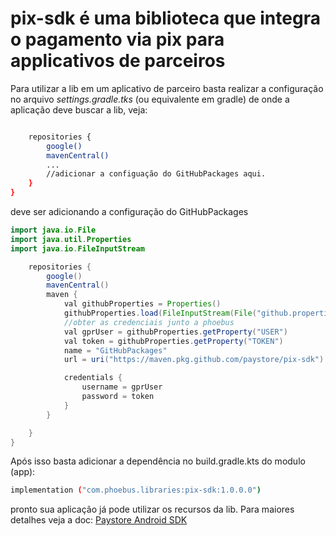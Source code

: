 # pix-sdk é uma biblioteca que integra o pagamento via pix para applicativos de parceiros

Para utilizar a lib em um aplicativo de parceiro basta realizar a configuração no arquivo *settings.gradle.tks* (ou equivalente em gradle) de onde a aplicação deve buscar a lib, veja:

```bash

    repositories {
        google()
        mavenCentral()
        ...
        //adicionar a configuação do GitHubPackages aqui.    
    }
}
```

deve ser adicionando a configuração do GitHubPackages

```java
import java.io.File
import java.util.Properties
import java.io.FileInputStream

    repositories {
        google()
        mavenCentral()
        maven {
            val githubProperties = Properties()
            githubProperties.load(FileInputStream(File("github.properties")))
            //obter as credenciais junto a phoebus
            val gprUser = githubProperties.getProperty("USER") 
            val token = githubProperties.getProperty("TOKEN")
            name = "GitHubPackages"
            url = uri("https://maven.pkg.github.com/paystore/pix-sdk")

            credentials {
                username = gprUser
                password = token
            }
        }

    }
}
```

Após isso basta adicionar a dependência no build.gradle.kts do modulo (app):

```bash
implementation ("com.phoebus.libraries:pix-sdk:1.0.0.0")
```

pronto sua aplicação já pode utilizar os recursos da lib. Para maiores detalhes veja a doc: [Paystore Android SDK](http://177.69.97.18:6655/ "")
